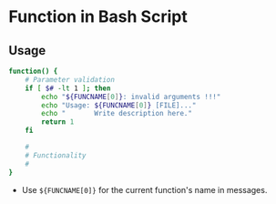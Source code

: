 # Function in Bash Script

## Usage

```bash
function() {
    # Parameter validation
    if [ $# -lt 1 ]; then
        echo "${FUNCNAME[0]}: invalid arguments !!!"
        echo "Usage: ${FUNCNAME[0]} [FILE]..."
        echo "       Write description here."
        return 1
    fi

    #
    # Functionality
    #
}
```

- Use `${FUNCNAME[0]}` for the current function's name in messages.
